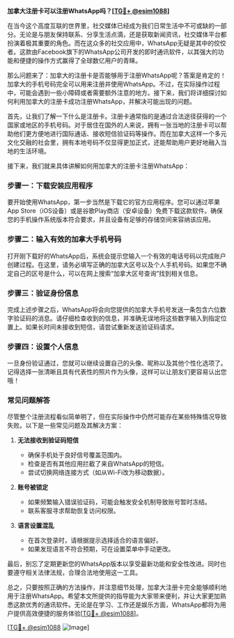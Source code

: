 **加拿大注册卡可以注册WhatsApp吗？[[TG💪+ @esim1088](https://t.me/s/esim1088)]**

在当今这个高度互联的世界里，社交媒体已经成为我们日常生活中不可或缺的一部分。无论是与朋友保持联系、分享生活点滴，还是获取新闻资讯，社交媒体平台都扮演着极其重要的角色。而在这众多的社交应用中，WhatsApp无疑是其中的佼佼者。这款由Facebook旗下的WhatsApp公司开发的即时通讯软件，以其强大的功能和便捷的操作方式赢得了全球数亿用户的青睐。

那么问题来了：加拿大的注册卡是否能够用于注册WhatsApp呢？答案是肯定的！加拿大的手机号码完全可以用来注册并使用WhatsApp。不过，在实际操作过程中，可能会遇到一些小障碍或者需要额外注意的地方。接下来，我们将详细探讨如何利用加拿大的注册卡成功注册WhatsApp，并解决可能出现的问题。

首先，让我们了解一下什么是注册卡。注册卡通常指的是通过合法途径获得的一个国家或地区的手机号码。对于居住在国外的人来说，拥有一张当地的注册卡可以帮助他们更方便地进行国际通话、接收短信验证码等操作。而在加拿大这样一个多元文化交融的社会里，拥有本地号码不仅显得更加正式，还能帮助用户更好地融入当地的生活环境。

接下来，我们就来具体讲解如何用加拿大的注册卡注册WhatsApp：

### 步骤一：下载安装应用程序

要开始使用WhatsApp，第一步当然是下载它的官方应用程序。您可以通过苹果App Store（iOS设备）或是谷歌Play商店（安卓设备）免费下载这款软件。确保您的手机操作系统版本符合要求，并且设备有足够的存储空间来容纳该应用。

### 步骤二：输入有效的加拿大手机号码

打开刚下载好的WhatsApp后，系统会提示您输入一个有效的电话号码以完成账户创建过程。在这里，请务必填写正确的加拿大区号以及个人手机号码。如果您不确定自己的区号是什么，可以在网上搜索“加拿大区号查询”找到相关信息。

### 步骤三：验证身份信息

完成上述步骤之后，WhatsApp将会向您提供的加拿大手机号发送一条包含六位数字验证码的消息。请仔细检查收到的信息，并准确无误地将这些数字输入到指定位置上。如果长时间未接收到短信，请尝试重新发送验证码请求。

### 步骤四：设置个人信息

一旦身份验证通过，您就可以继续设置自己的头像、昵称以及其他个性化选项了。记得选择一张清晰且具有代表性的照片作为头像，这样可以让朋友们更容易认出您哦！

### 常见问题解答

尽管整个注册流程看似简单明了，但在实际操作中仍然可能存在某些特殊情况导致失败。以下是一些常见问题及其解决方案：

1. **无法接收到验证码短信**
   - 确保手机处于良好信号覆盖范围内。
   - 检查是否有其他应用拦截了来自WhatsApp的短信。
   - 尝试切换网络连接方式（如从Wi-Fi改为移动数据）。

2. **账号被锁定**
   - 如果频繁输入错误验证码，可能会触发安全机制导致账号暂时冻结。
   - 联系客服寻求帮助恢复访问权限。

3. **语言设置混乱**
   - 在首次登录时，请根据提示选择适合的语言偏好。
   - 如果发现语言不符合预期，可在设置菜单中手动更改。

最后，别忘了定期更新您的WhatsApp版本以享受最新功能和安全性改进。同时也要遵守相关法律法规，合理合法地使用这一工具。

总之，只要按照正确的方法操作，并注意细节处理，加拿大注册卡完全能够顺利地用于注册WhatsApp。希望本文所提供的指导能为大家带来便利，并让大家更加熟悉这款优秀的通讯软件。无论是在学习、工作还是娱乐方面，WhatsApp都将为用户提供高效便捷的服务体验[[TG💪+ @esim1088](https://t.me/s/esim1088)]。

[[TG💪+ @esim1088](https://t.me/s/esim1088) ![Image](https://i.postimg.cc/4NQfJmqS/Snipaste-2025-05-13-00-14-12.png)]